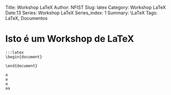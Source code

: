Title: Workshop LaTeX
Author: NFIST
Slug: latex
Category: Workshop LaTeX
Date:13
Series: Workshop LaTeX
Series_index: 1
Summary: \LaTeX
Tags: LaTeX, Documentos

# Isto é um Workshop de LaTeX

    :::latex
    \begin{document}

    \end{document}
    
```
a
a
a
aa
```

